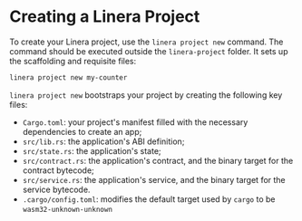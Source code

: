 # Creating a Linera Project

To create your Linera project, use the `linera project new` command. The command should be executed outside the `linera-project` folder.
It sets up the scaffolding and requisite files:

```bash
linera project new my-counter
```

`linera project new` bootstraps your project by creating the following key
files:

- `Cargo.toml`: your project's manifest filled with the necessary dependencies
  to create an app;
- `src/lib.rs`: the application's ABI definition;
- `src/state.rs`: the application's state;
- `src/contract.rs`: the application's contract, and the binary target for the
  contract bytecode;
- `src/service.rs`: the application's service, and the binary target for the
  service bytecode.
- `.cargo/config.toml`: modifies the default target used by `cargo` to be
  `wasm32-unknown-unknown`
